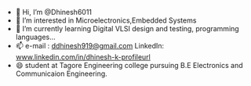- 👋 Hi, I’m @Dhinesh6011
- 👀 I’m interested in Microelectronics,Embedded Systems
- 🌱 I’m currently learning Digital VLSI design and testing, programming languages...
- 📫 e-mail : ddhinesh919@gmail.com LinkedIn: www.linkedin.com/in/dhinesh-k-profileurl
- 😄 student at Tagore Engineering college pursuing B.E Electronics and Communicaion Engineering.

<!---
Dhinesh6011/Dhinesh6011 is a ✨ special ✨ repository because its `README.md` (this file) appears on your GitHub profile.
You can click the Preview link to take a look at your changes.
--->
